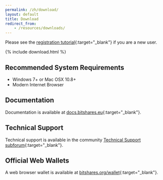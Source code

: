 ```yaml
---
permalink: /zh/download/
layout: default
title: Download
redirect_from:
    - /resources/downloads/
---
```


Please see the [registration tutorial](/register/){:target="_blank"} if you are a new user.

{% include download.html %}

## Recommended System Requirements
- Windows 7+ or Mac OSX 10.8+
- Modern Internet Browser

## Documentation
Documentation is available at [docs.bitshares.eu](http://docs.bitshares.eu/){:target="_blank"}.

## Technical Support
Technical support is available in the community [Technical Support subforum](https://bitsharestalk.org/index.php/board,45.0.html){:target="_blank"}.

## Official Web Wallets
A web browser wallet is available at [bitshares.org/wallet](https://bitshares.org/wallet){:target="_blank"}.
